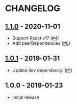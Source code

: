 # CHANGELOG

## [1.1.0](https://github.com/taehwanno/is-react-synthetic-event/compare/v1.0.1...v1.1.0) - 2020-11-01

- Support React v17 ([#4](https://github.com/taehwanno/is-react-synthetic-event/pull/4))
- Add peerDependencies ([#6](https://github.com/taehwanno/is-react-synthetic-event/pull/6))

## [1.0.1](https://github.com/taehwanno/is-react-synthetic-event/compare/v1.0.0...v1.0.1) - 2019-01-31

- Update dev dependency. ([#1](https://github.com/taehwanno/is-react-synthetic-event/pull/1))

## 1.0.0 - 2019-01-23

- Initial release
